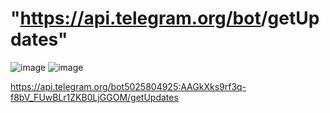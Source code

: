 # "https://api.telegram.org/bot<TOKEN>/getUpdates"
  ![image](https://user-images.githubusercontent.com/57319180/150418463-7ae10724-4ac9-4d5a-8cc2-8fbd1a29fa50.png)
  ![image](https://user-images.githubusercontent.com/57319180/150417931-fcfeed2e-baa4-4376-a2a0-622977df0a77.png)

  
  https://api.telegram.org/bot5025804925:AAGkXks9rf3q-f8bV_FUwBLr1ZKB0LjGGOM/getUpdates
